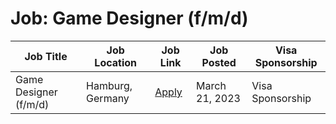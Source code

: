 # Job: Game Designer (f/m/d)

| Job Title | Job Location | Job Link | Job Posted | Visa Sponsorship |
| --- | --- | --- | --- | --- |
| Game Designer (f/m/d) | Hamburg, Germany | [Apply](https://applike-group.com/jobs/?j_id=5fe88d46-5b54-4173-a9fb-04941ab0ffcb) | March 21, 2023 | Visa Sponsorship |
